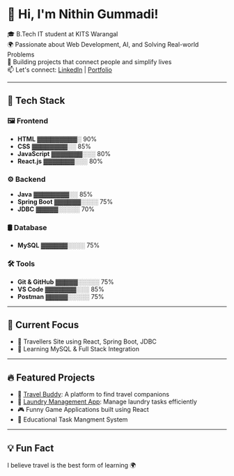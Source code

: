 # 👋 Hi, I'm Nithin Gummadi!
🎓 B.Tech IT student at KITS Warangal  
🌍 Passionate about Web Development, AI, and Solving Real-world Problems  
🚀 Building projects that connect people and simplify lives  
📫 Let's connect: [LinkedIn](https://www.linkedin.com/in/gummadi-nithin/) | [Portfolio](https://chinnikrishna.netlify.app/)

---

## 🔧 Tech Stack

### 🖼️ Frontend
- **HTML**        ▓▓▓▓▓▓▓▓▓░ 90%
- **CSS**         ▓▓▓▓▓▓▓▓░░ 85%
- **JavaScript**  ▓▓▓▓▓▓▓░░░ 80%
- **React.js**    ▓▓▓▓▓▓▓░░░ 80%

### ⚙️ Backend
- **Java**        ▓▓▓▓▓▓▓▓░░ 85%
- **Spring Boot** ▓▓▓▓▓▓░░░░ 75%
- **JDBC**        ▓▓▓▓▓░░░░░ 70%

### 🛢️ Database
- **MySQL**       ▓▓▓▓▓▓░░░░ 75%

### 🛠️ Tools
- **Git & GitHub** ▓▓▓▓▓░░░░░ 75%
- **VS Code**      ▓▓▓▓▓▓▓░░░ 85%
- **Postman**      ▓▓▓▓▓░░░░░ 75%

---

## 🧠 Current Focus
- 🔄 Travellers Site using React, Spring Boot, JDBC  
- 🌱 Learning MySQL & Full Stack Integration  

---

## 🔥 Featured Projects
- 🚗 [Travel Buddy](#): A platform to find travel companions  
- 🧺 [Laundry Management App](#): Manage laundry tasks efficiently  
- 🎮 Funny Game Applications built using React
- 📖 Educational Task Mangment System 

---

## 💡 Fun Fact
I believe travel is the best form of learning 🌍
